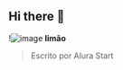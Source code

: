 ## Hi there 👋

!![image](https://github.com/henriqued28/henriqued28/assets/170728783/25df1d16-2f97-4e9d-9df1-0e3cba55cdef)
[](link)
**limão**
> Escrito por Alura Start


<!--
**henriqued28/henriqued28** is a ✨ _special_ ✨ repository because its `README.md` (this file) appears on your GitHub profile.

Here are some ideas to get you started:

- 🔭 I’m currently working on ...
- 🌱 I’m currently learning ...
- 👯 I’m looking to collaborate on ...
- 🤔 I’m looking for help with ...
- 💬 Ask me about ...
- 📫 How to reach me: ...
- 😄 Pronouns: ...
- ⚡ Fun fact: ...
-->
